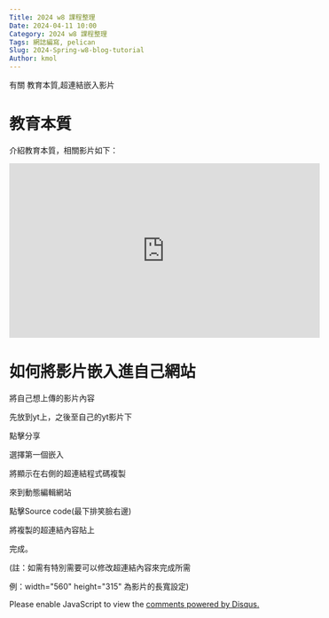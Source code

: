 ```yaml
---
Title: 2024 w8 課程整理
Date: 2024-04-11 10:00
Category: 2024 w8 課程整理
Tags: 網誌編寫, pelican
Slug: 2024-Spring-w8-blog-tutorial
Author: kmol
---
```


有關 教育本質,超連結嵌入影片

<!-- PELICAN_END_SUMMARY -->

# 教育本質
介紹教育本質，相關影片如下：




<iframe width="560" height="315" src="https://www.youtube.com/embed/zmKrkX8Z8UQ?si=AQ5CgXZqX67o-yhY" title="YouTube video player" frameborder="0" allow="accelerometer; autoplay; clipboard-write; encrypted-media; gyroscope; picture-in-picture; web-share" referrerpolicy="strict-origin-when-cross-origin" allowfullscreen></iframe>


# 如何將影片嵌入進自己網站

將自己想上傳的影片內容

先放到yt上，之後至自己的yt影片下

點擊分享

選擇第一個嵌入

將顯示在右側的超連結程式碼複製

來到動態編輯網站

點擊Source code(最下排笑臉右邊)

將複製的超連結內容貼上

完成。

(註：如需有特別需要可以修改超連結內容來完成所需

例：width="560" height="315" 為影片的長寬設定)

</p>
<div id="disqus_thread"></div>
<script>// <![CDATA[
/**
    *  RECOMMENDED CONFIGURATION VARIABLES: EDIT AND UNCOMMENT THE SECTION BELOW TO INSERT DYNAMIC VALUES FROM YOUR PLATFORM OR CMS.
    *  LEARN WHY DEFINING THESE VARIABLES IS IMPORTANT: https://disqus.com/admin/universalcode/#configuration-variables    */
    /*
    var disqus_config = function () {
    this.page.url = PAGE_URL;  // Replace PAGE_URL with your page's canonical URL variable
    this.page.identifier = PAGE_IDENTIFIER; // Replace PAGE_IDENTIFIER with your page's unique identifier variable
    };
    */
    (function() { // DON'T EDIT BELOW THIS LINE
    var d = document, s = d.createElement('script');
    s.src = 'https://messenger-wnvhgxzig1.disqus.com/embed.js';
    s.setAttribute('data-timestamp', +new Date());
    (d.head || d.body).appendChild(s);
    })();
// ]]></script>
<noscript>Please enable JavaScript to view the <a href="https://disqus.com/?ref_noscript">comments powered by Disqus.</a></noscript>